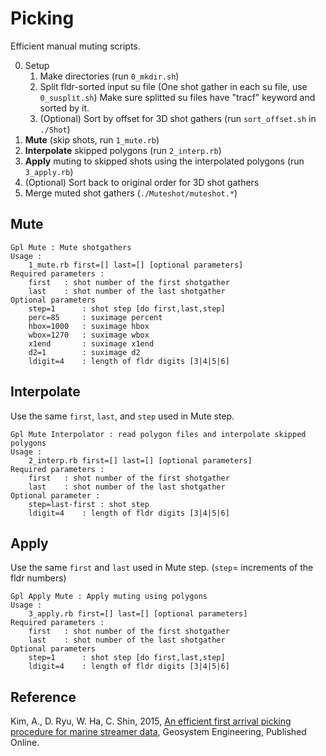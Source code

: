 # Picking

Efficient manual muting scripts.

0. Setup
	1. Make directories (run `0_mkdir.sh`)
	2. Split fldr-sorted input su file (One shot gather in each su file, use `0_susplit.sh`)
	   Make sure splitted su files have "tracf" keyword and sorted by it.
	3. (Optional) Sort by offset for 3D shot gathers (run `sort_offset.sh` in `./Shot`)
1. **Mute** (skip shots, run `1_mute.rb`)
2. **Interpolate** skipped polygons (run `2_interp.rb`)
3. **Apply** muting to skipped shots using the interpolated polygons (run `3_apply.rb`)
4. (Optional) Sort back to original order for 3D shot gathers
5. Merge muted shot gathers (`./Muteshot/muteshot.*`)



## Mute

	Gpl Mute : Mute shotgathers
	Usage :
		1_mute.rb first=[] last=[] [optional parameters]
	Required parameters :
		first	: shot number of the first shotgather
		last	: shot number of the last shotgather
	Optional parameters
		step=1		: shot step [do first,last,step]
		perc=85		: suximage percent
		hbox=1000	: suximage hbox
		wbox=1270	: suximage wbox
		x1end		: suximage x1end
		d2=1		: suximage d2
		ldigit=4	: length of fldr digits [3|4|5|6]

## Interpolate

Use the same `first`, `last`, and `step` used in Mute step.

	Gpl Mute Interpolator : read polygon files and interpolate skipped polygons
	Usage :
		2_interp.rb first=[] last=[] [optional parameters]
	Required parameters :
		first	: shot number of the first shotgather
		last	: shot number of the last shotgather
	Optional parameter :
		step=last-first	: shot step
		ldigit=4	: length of fldr digits [3|4|5|6]

## Apply

Use the same `first` and `last` used in Mute step. (`step`= increments of the fldr numbers)

	Gpl Apply Mute : Apply muting using polygons
	Usage :
		3_apply.rb first=[] last=[] [optional parameters]
	Required parameters :
		first	: shot number of the first shotgather
		last	: shot number of the last shotgather
	Optional parameters
		step=1		: shot step [do first,last,step]
		ldigit=4	: length of fldr digits [3|4|5|6]


## Reference

Kim, A., D. Ryu, W. Ha, C. Shin, 2015, [An efficient first arrival picking procedure for marine streamer data](http://www.tandfonline.com/doi/full/10.1080/12269328.2015.1047965#.VYy3kGAVd0c), Geosystem Engineering, Published Online.
